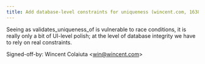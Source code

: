 ```yaml
---
title: Add database-level constraints for uniqueness (wincent.com, 163821f)
---
```


Seeing as validates\_uniqueness\_of is vulnerable to race conditions, it is really only a bit of UI-level polish; at the level of database integrity we have to rely on real constraints.

Signed-off-by: Wincent Colaiuta &lt;win@wincent.com&gt;
